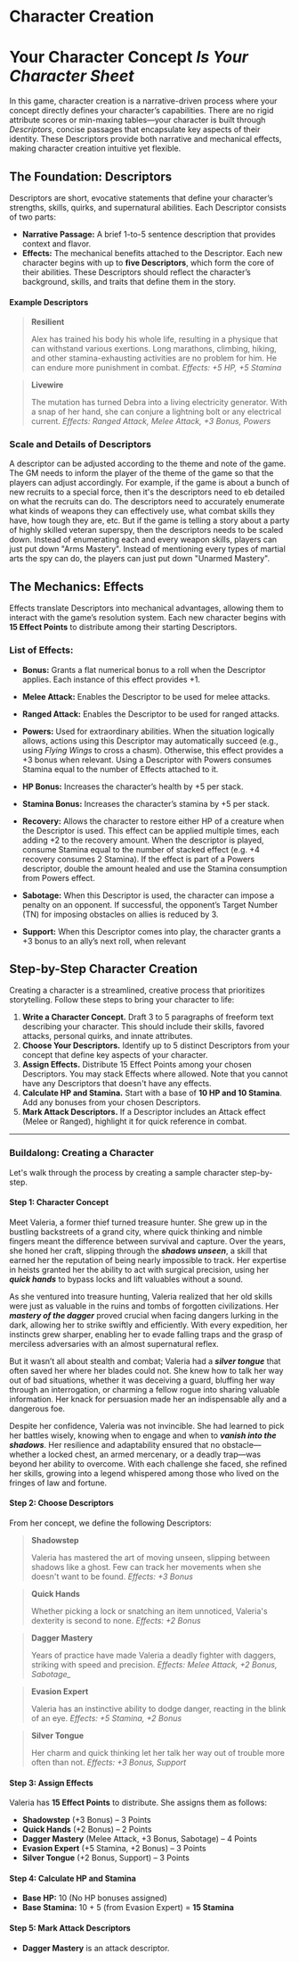 # Character Creation
# Your Character Concept _Is Your Character Sheet_

In this game, character creation is a narrative-driven process where your concept directly defines your character’s capabilities. There are no rigid attribute scores or min-maxing tables—your character is built through _Descriptors_, concise passages that encapsulate key aspects of their identity. These Descriptors provide both narrative and mechanical effects, making character creation intuitive yet flexible.
## The Foundation: Descriptors

Descriptors are short, evocative statements that define your character’s strengths, skills, quirks, and supernatural abilities. Each Descriptor consists of two parts:
* **Narrative Passage:** A brief 1-to-5 sentence description that provides context and flavor.
* **Effects:** The mechanical benefits attached to the Descriptor.
Each new character begins with up to **five Descriptors**, which form the core of their abilities. These Descriptors should reflect the character’s background, skills, and traits that define them in the story.

#### Example Descriptors

> **Resilient**
> 
> Alex has trained his body his whole life, resulting in a physique that can withstand various exertions. Long marathons, climbing, hiking, and other stamina-exhausting activities are no problem for him. He can endure more punishment in combat.
> *Effects: +5 HP, +5 Stamina*

> **Livewire**
> 
> The mutation has turned Debra into a living electricity generator. With a snap of her hand, she can conjure a lightning bolt or any electrical current.
> *Effects: Ranged Attack, Melee Attack, +3 Bonus, Powers*

### Scale and Details of Descriptors

A descriptor can be adjusted according to the theme and note of the game. The GM needs to inform the player of the theme of the game so that the players can adjust accordingly. For example, if the game is about a bunch of new recruits to a special force, then it's the descriptors need to eb detailed on what the recruits can do. The descriptors need to accurately enumerate what kinds of weapons they can effectively use, what combat skills they have, how tough they are, etc. But if the game is telling a story about a party of highly skilled veteran superspy, then the descriptors needs to be scaled down. Instead of enumerating each and every weapon skills, players can just put down "Arms Mastery". Instead of mentioning every types of martial arts the spy can do, the players can just put down "Unarmed Mastery".
## The Mechanics: Effects

Effects translate Descriptors into mechanical advantages, allowing them to interact with the game’s resolution system. Each new character begins with **15 Effect Points** to distribute among their starting Descriptors.
### List of Effects:

* **Bonus:** Grants a flat numerical bonus to a roll when the Descriptor applies. Each instance of this effect provides +1.
* **Melee Attack:** Enables the Descriptor to be used for melee attacks.
* **Ranged Attack:** Enables the Descriptor to be used for ranged attacks.
* **Powers:** Used for extraordinary abilities. When the situation logically allows, actions using this Descriptor may automatically succeed (e.g., using _Flying Wings_ to cross a chasm). Otherwise, this effect provides a +3 bonus when relevant. Using a Descriptor with Powers consumes Stamina equal to the number of Effects attached to it.

* **HP Bonus:** Increases the character’s health by +5 per stack.
* **Stamina Bonus:** Increases the character’s stamina by +5 per stack.
* **Recovery:** Allows the character to restore either HP of a creature when the Descriptor is used. This effect can be applied multiple times, each adding +2 to the recovery amount. When the descriptor is played, consume Stamina equal to the number of stacked effect (e.g. +4 recovery consumes 2 Stamina). If the effect is part of a Powers descriptor, double the amount healed and use the Stamina consumption from Powers effect. 

* **Sabotage:** When this Descriptor is used, the character can impose a penalty on an opponent. If successful, the opponent’s Target Number (TN) for imposing obstacles on allies is reduced by 3.
* **Support:** When this Descriptor comes into play, the character grants a +3 bonus to an ally’s next roll, when relevant
## Step-by-Step Character Creation

Creating a character is a streamlined, creative process that prioritizes storytelling. Follow these steps to bring your character to life:
1. **Write a Character Concept.** Draft 3 to 5 paragraphs of freeform text describing your character. This should include their skills, favored attacks, personal quirks, and innate attributes.
1. **Choose Your Descriptors.** Identify up to 5 distinct Descriptors from your concept that define key aspects of your character.
1. **Assign Effects.** Distribute 15 Effect Points among your chosen Descriptors. You may stack Effects where allowed. Note that you cannot have any Descriptors that doesn't have any effects.
1. **Calculate HP and Stamina.** Start with a base of **10 HP and 10 Stamina**. Add any bonuses from your chosen Descriptors.
1. **Mark Attack Descriptors.** If a Descriptor includes an Attack effect (Melee or Ranged), highlight it for quick reference in combat.
---
### Buildalong: Creating a Character

Let's walk through the process by creating a sample character step-by-step.

#### Step 1: Character Concept

Meet Valeria, a former thief turned treasure hunter. She grew up in the bustling backstreets of a grand city, where quick thinking and nimble fingers meant the difference between survival and capture. Over the years, she honed her craft, slipping through the ***shadows unseen***, a skill that earned her the reputation of being nearly impossible to track. Her expertise in heists granted her the ability to act with surgical precision, using her ***quick hands*** to bypass locks and lift valuables without a sound.

As she ventured into treasure hunting, Valeria realized that her old skills were just as valuable in the ruins and tombs of forgotten civilizations. Her ***mastery of the dagger*** proved crucial when facing dangers lurking in the dark, allowing her to strike swiftly and efficiently. With every expedition, her instincts grew sharper, enabling her to evade falling traps and the grasp of merciless adversaries with an almost supernatural reflex.

But it wasn’t all about stealth and combat; Valeria had a ***silver tongue*** that often saved her where her blades could not. She knew how to talk her way out of bad situations, whether it was deceiving a guard, bluffing her way through an interrogation, or charming a fellow rogue into sharing valuable information. Her knack for persuasion made her an indispensable ally and a dangerous foe.

Despite her confidence, Valeria was not invincible. She had learned to pick her battles wisely, knowing when to engage and when to ***vanish into the shadows***. Her resilience and adaptability ensured that no obstacle—whether a locked chest, an armed mercenary, or a deadly trap—was beyond her ability to overcome. With each challenge she faced, she refined her skills, growing into a legend whispered among those who lived on the fringes of law and fortune.

#### Step 2: Choose Descriptors

From her concept, we define the following Descriptors:

> **Shadowstep**
> 
> Valeria has mastered the art of moving unseen, slipping between shadows like a ghost. Few can track her movements when she doesn't want to be found.
> *Effects: +3 Bonus*

> **Quick Hands**
> 
> Whether picking a lock or snatching an item unnoticed, Valeria's dexterity is second to none.
> *Effects: +2 Bonus*

> **Dagger Mastery**
> 
> Years of practice have made Valeria a deadly fighter with daggers, striking with speed and precision.
> *Effects: Melee Attack, +2 Bonus, Sabotage_*

> **Evasion Expert**
> 
> Valeria has an instinctive ability to dodge danger, reacting in the blink of an eye.
> *Effects: +5 Stamina, +2 Bonus*

> **Silver Tongue**
> 
> Her charm and quick thinking let her talk her way out of trouble more often than not.
> *Effects: +3 Bonus, Support*

#### Step 3: Assign Effects

Valeria has **15 Effect Points** to distribute. She assigns them as follows:

* **Shadowstep** (+3 Bonus) – 3 Points
* **Quick Hands** (+2 Bonus) – 2 Points
* **Dagger Mastery** (Melee Attack, +3 Bonus, Sabotage) – 4 Points
* **Evasion Expert** (+5 Stamina, +2 Bonus) – 3 Points
* **Silver Tongue** (+2 Bonus, Support) – 3 Points

#### Step 4: Calculate HP and Stamina

* **Base HP:** 10 (No HP bonuses assigned)
* **Base Stamina:** 10 + 5 (from Evasion Expert) = **15 Stamina**

#### Step 5: Mark Attack Descriptors

* **Dagger Mastery** is an attack descriptor.
